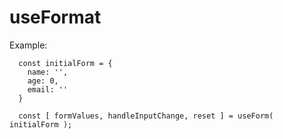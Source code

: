 # useFormat

Example:
```
  const initialForm = {
    name: '',
    age: 0,
    email: ''
  }

  const [ formValues, handleInputChange, reset ] = useForm( initialForm );

```